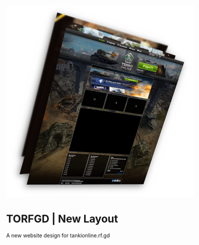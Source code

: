 <p align="center" width="100%">
<img  src="/assets/images/websites/web-leftcorner.png">
<h1>TORFGD | New Layout</h1>
A new website design for tankionline.rf.gd
</p>

